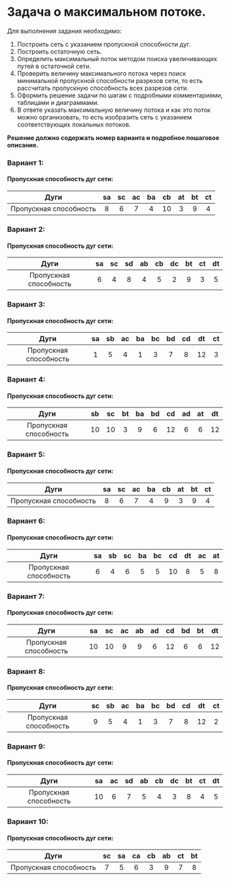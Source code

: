 # Задача о максимальном потоке.

Для выполнения задания необходимо: 
1. Построить сеть с указанием пропускной способности дуг.
2. Построить остаточную сеть.
3. Определить максимальный поток методом поиска увеличивающих путей в остаточной сети.
4. Проверить величину максимального потока через поиск минимальной пропускной способности разрезов сети, то есть рассчитать пропускную способность всех разрезов сети.
5. Оформить решение задачи по шагам с подробными комментариями, таблицами и диаграммами.
6. В ответе указать максимальную величину потока и как это поток можно организовать, то есть изобразить сеть с указанием соответствующих локальных потоков.


**Решение должно содержать номер варианта и подробное пошаговое описание.**


### Вариант 1:
#### Пропускная способность дуг сети:

|          Дуги          | sa | sс | aс | ba | cb | at | bt | ct |
|:----------------------:|:--:|:--:|:--:|:--:|:--:|:--:|:--:|:--:|
| Пропускная способность | 8  | 6  | 7  | 4  | 10 | 3  | 9  | 4  |

### Вариант 2:
#### Пропускная способность дуг сети:

|          Дуги          | sa | sc | sd | ab | cb | dc | bt | ct | dt |
|:----------------------:|:--:|:--:|:--:|:--:|:--:|:--:|:--:|:--:|:--:|
| Пропускная способность | 6  | 4  | 8  | 4  | 5  | 2  | 9  | 3  | 5  |

### Вариант 3:
#### Пропускная способность дуг сети:

|          Дуги          | sa | sb | ac | ba | bc | bd | cd | dt | ct |
|:----------------------:|:--:|:--:|:--:|:--:|:--:|:--:|:--:|:--:|:--:|
| Пропускная способность | 1  | 5  | 4  | 1  | 3  | 7  | 8  | 12 |  3 |

### Вариант 4:
#### Пропускная способность дуг сети:

|          Дуги          | sb | sc | bt | ba | bd | cd | ad | at | dt |
|:----------------------:|:--:|:--:|:--:|:--:|:--:|:--:|:--:|:--:|:--:|
| Пропускная способность | 10 | 10 | 3  | 9  | 6  | 12 | 6  | 6  | 12 |

### Вариант 5:
#### Пропускная способность дуг сети:


|          Дуги          | sa | sс | aс | ba | cb | at | bt | ct |
|:----------------------:|:--:|:--:|:--:|:--:|:--:|:--:|:--:|:--:|
| Пропускная способность | 8  | 6  | 7  | 4  | 9  | 3  | 9  | 4  |


### Вариант 6:
#### Пропускная способность дуг сети:

|          Дуги          | sa | sb | sc | ba | bc | cd | dt | ac | at |
|:----------------------:|:--:|:--:|:--:|:--:|:--:|:--:|:--:|:--:|:--:|
| Пропускная способность | 6  | 4  | 6  | 5  | 5  | 10 | 8  | 5  | 8  |

### Вариант 7:
#### Пропускная способность дуг сети:

|          Дуги          | sa | sc | ac | ab | ad | cd | bd | bt | dt |
|:----------------------:|:--:|:--:|:--:|:--:|:--:|:--:|:--:|:--:|:--:|
| Пропускная способность | 10 | 10 | 9  | 9  | 6  | 12 | 6  | 6  | 12 |

### Вариант 8:
#### Пропускная способность дуг сети:

|          Дуги          | sc | sb | ac | ba | bc | bd | cd | dt | ct |
|:----------------------:|:--:|:--:|:--:|:--:|:--:|:--:|:--:|:--:|:--:|
| Пропускная способность | 9  | 5  | 4  | 1  | 3  | 7  | 8  | 12 |  2 |

### Вариант 9:
#### Пропускная способность дуг сети:

|          Дуги          | sa | ac | sd | ab | cb | dc | bt | ct | dt |
|:----------------------:|:--:|:--:|:--:|:--:|:--:|:--:|:--:|:--:|:--:|
| Пропускная способность | 10 | 6  | 7  | 5  | 4  | 3  | 8  | 4  | 5  |

### Вариант 10:
#### Пропускная способность дуг сети:

|          Дуги          | sc | sa | сa | cb | ab | ct | bt |
|:----------------------:|:--:|:--:|:--:|:--:|:--:|:--:|:--:|
| Пропускная способность | 7  | 5  | 6  | 3  | 9  | 7  | 8  |
